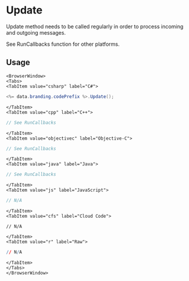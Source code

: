 # Update

Update method needs to be called regularly in order to process incoming and outgoing messages.

See RunCallbacks function for other platforms.

## Usage

```mdx-code-block
<BrowserWindow>
<Tabs>
<TabItem value="csharp" label="C#">
```

```csharp
<%= data.branding.codePrefix %>.Update();
```

```mdx-code-block
</TabItem>
<TabItem value="cpp" label="C++">
```

```cpp
// See RunCallbacks
```

```mdx-code-block
</TabItem>
<TabItem value="objectivec" label="Objective-C">
```

```objectivec
// See RunCallbacks
```

```mdx-code-block
</TabItem>
<TabItem value="java" label="Java">
```

```java
// See RunCallbacks
```

```mdx-code-block
</TabItem>
<TabItem value="js" label="JavaScript">
```

```javascript
// N/A
```

```mdx-code-block
</TabItem>
<TabItem value="cfs" label="Cloud Code">
```

```cfscript
// N/A
```

```mdx-code-block
</TabItem>
<TabItem value="r" label="Raw">
```

```r
// N/A
```

```mdx-code-block
</TabItem>
</Tabs>
</BrowserWindow>
```
